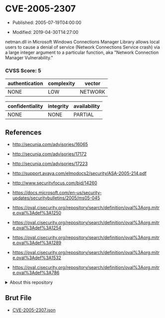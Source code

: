 # CVE-2005-2307

- Published: 2005-07-19T04:00:00

- Modified: 2019-04-30T14:27:00

netman.dll in Microsoft Windows Connections Manager Library allows local users to cause a denial of service (Network Connections Service crash) via a large integer argument to a particular function, aka "Network Connection Manager Vulnerability."

### CVSS Score: **5**

| authentication | complexity | vector |
| --- | --- | --- |
| NONE | LOW | NETWORK |

| confidentiality | integrity | availability |
| --- | --- | --- |
| NONE | NONE | PARTIAL |

## References

* http://secunia.com/advisories/16065

* http://secunia.com/advisories/17172

* http://secunia.com/advisories/17223

* http://support.avaya.com/elmodocs2/security/ASA-2005-214.pdf

* http://www.securityfocus.com/bid/14260

* https://docs.microsoft.com/en-us/security-updates/securitybulletins/2005/ms05-045

* https://oval.cisecurity.org/repository/search/definition/oval%3Aorg.mitre.oval%3Adef%3A1250

* https://oval.cisecurity.org/repository/search/definition/oval%3Aorg.mitre.oval%3Adef%3A1254

* https://oval.cisecurity.org/repository/search/definition/oval%3Aorg.mitre.oval%3Adef%3A1289

* https://oval.cisecurity.org/repository/search/definition/oval%3Aorg.mitre.oval%3Adef%3A1532

* https://oval.cisecurity.org/repository/search/definition/oval%3Aorg.mitre.oval%3Adef%3A786

<details>
<summary>About this repository</summary> 

  This repository is part of the project [Live Hack CVE](https://github.com/Live-Hack-CVE). Main website can be found [www.live-hack.org](https://www.live-hack.org) 
  
  Made by [Sn0wAlice](https://github.com/Sn0wAlice) for the people that care about security and need to have a feed of the latest CVEs. Hope you enjoy it, don't forget to star the repo and follow me on [Twitter](https://twitter.com/Sn0wAlice) and [Github](https://github.com/Sn0wAlice). And that is my [personnal website](https://www.alice-snow.me/)

  - [Home Page](https://github.com/Live-Hack-CVE)
  - [Framework](https://github.com/Live-Hack-CVE/cve-framework)
  - [CVE database](https://github.com/Live-Hack-CVE/full_database)
  - [Changelog](https://github.com/Live-Hack-CVE/Changelog)
</details>

## Brut File

* [CVE-2005-2307.json](https://raw.githubusercontent.com/Live-Hack-CVE/full_database/main/cves/2005/CVE-2005-2307.json)

